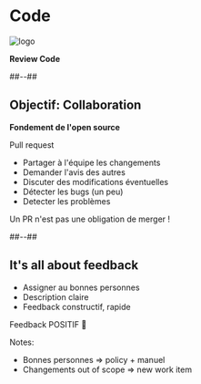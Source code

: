 <!-- .slide: class="transition bg-pink" -->
# Code
![logo](./assets/images/services/repos/logo.svg)

**Review Code**

##--##
## Objectif: Collaboration

**Fondement de l'open source**

Pull request
- Partager à l'équipe les changements
- Demander l'avis des autres
- Discuter des modifications éventuelles
- Détecter les bugs (un peu)
- Detecter les problèmes


<div class="tip">
Un PR n'est pas une obligation de merger !
</div>

##--##
## It's all about feedback

- Assigner au bonnes personnes
- Description claire
- Feedback constructif, rapide

<div class="tip">Feedback POSITIF 💝</div>


Notes:
- Bonnes personnes => policy + manuel
- Changements out of scope => new work item


